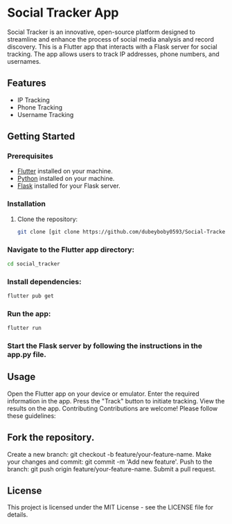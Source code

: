 # Social Tracker App
Social Tracker is an innovative, open-source platform designed to streamline and enhance the process of social media analysis and record discovery.
This is a Flutter app that interacts with a Flask server for social tracking. The app allows users to track IP addresses, phone numbers, and usernames.
## Features
- IP Tracking
- Phone Tracking
- Username Tracking
## Getting Started
### Prerequisites
- [Flutter](https://flutter.dev/) installed on your machine.
- [Python](https://www.python.org/) installed on your machine.
- [Flask](https://flask.palletsprojects.com/en/2.0.x/) installed for your Flask server.
### Installation
1. Clone the repository:
   ```bash
   git clone [git clone https://github.com/dubeyboby0593/Social-Tracker.git]

   ```
### Navigate to the Flutter app directory:
```bash
cd social_tracker

```
### Install dependencies:
```bash
flutter pub get

```
### Run the app:
```bash
flutter run

```
### Start the Flask server by following the instructions in the app.py file.

## Usage
Open the Flutter app on your device or emulator.
Enter the required information in the app.
Press the "Track" button to initiate tracking.
View the results on the app.
Contributing
Contributions are welcome! Please follow these guidelines:
## Fork the repository.
Create a new branch: git checkout -b feature/your-feature-name.
Make your changes and commit: git commit -m 'Add new feature'.
Push to the branch: git push origin feature/your-feature-name.
Submit a pull request.
## License
This project is licensed under the MIT License - see the LICENSE file for details.
